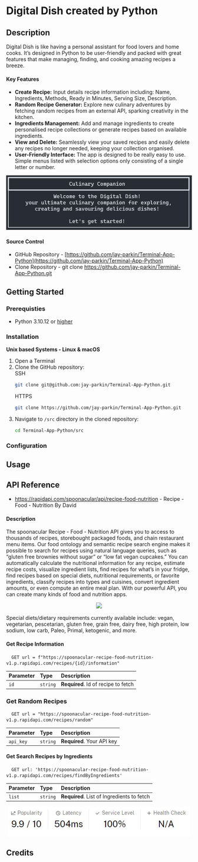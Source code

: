 # Digital Dish created by Python

## Description

Digital Dish is like having a personal assistant for food lovers and home cooks. It’s designed in Python to be user-friendly and packed with great features that make managing, finding, and cooking amazing recipes a breeze.

#### Key Features

- <b>Create Recipe:</b> Input details recipe information including: Name, Ingredients, Methods, Ready in Minutes, Serving Size, Description.
- <b>Random Recipe Generator:</b> Explore new culinary adventures by fetching random recipes from an external API, sparking creativity in the kitchen.
- <b>Ingredients Management:</b> Add and manage ingredients to create personalised recipe collections or generate recipes based on available ingredients.
- <b>View and Delete:</b> Seamlessly view your saved recipes and easily delete any recipes no longer needed, keeping your collection organised.
- <b>User-Friendly Interface:</b> The app is designed to be really easy to use. Simple menus listed with selection options only consisting of a single letter or number.

<p align="center">
    <img src="docs/Screenshots/welcome.JPG"/>
</p>

#### Source Control

- GitHub Repository - [https://github.com/jay-parkin/Terminal-App-Python](https://github.com/jay-parkin/Terminal-App-Python)
- Clone Repository - git clone https://github.com/jay-parkin/Terminal-App-Python.git

## Getting Started

### Prerequisties

- Python 3.10.12 or [higher](https://www.python.org/downloads/)

### Installation

<b>Unix based Systems - Linux & macOS</b>

1. Open a Terminal
2. Clone the GitHub repository:</br>
   SSH
   ```bash
   git clone git@github.com:jay-parkin/Terminal-App-Python.git
   ```
   HTTPS
   ```bash
   git clone https://github.com/jay-parkin/Terminal-App-Python.git
   ```
3. Navigate to `/src` directory in the cloned repository:
   ```bash
   cd Terminal-App-Python/src
   ```

<!-- ```bash
  npm install my-project
  cd my-project
``` -->

### Configuration

## Usage

## API Reference

- https://rapidapi.com/spoonacular/api/recipe-food-nutrition - Recipe - Food - Nutrition By David

#### Description

The spoonacular Recipe - Food - Nutrition API gives you to access to thousands of recipes, storebought packaged foods, and chain restaurant menu items. Our food ontology and semantic recipe search engine makes it possible to search for recipes using natural language queries, such as “gluten free brownies without sugar” or “low fat vegan cupcakes.” You can automatically calculate the nutritional information for any recipe, estimate recipe costs, visualize ingredient lists, find recipes for what’s in your fridge, find recipes based on special diets, nutritional requirements, or favorite ingredients, classify recipes into types and cuisines, convert ingredient amounts, or even compute an entire meal plan. With our powerful API, you can create many kinds of food and nutrition apps.

<p align="center">
    <img src="docs/API/api_title.JPG"/>
</p>

Special diets/dietary requirements currently available include: vegan, vegetarian, pescetarian, gluten free, grain free, dairy free, high protein, low sodium, low carb, Paleo, Primal, ketogenic, and more.

#### Get Recipe Information

```https
  GET url = f"https://spoonacular-recipe-food-nutrition-v1.p.rapidapi.com/recipes/{id}/information"
```

| Parameter | Type     | Description                         |
| :-------- | :------- | :---------------------------------- |
| `id`      | `string` | **Required**. Id of recipe to fetch |

### Get Random Recipes

```https
  GET url = "https://spoonacular-recipe-food-nutrition-v1.p.rapidapi.com/recipes/random"
```

| Parameter | Type     | Description                |
| :-------- | :------- | :------------------------- |
| `api_key` | `string` | **Required**. Your API key |

#### Get Search Recipes by Ingredients

```https
  GET url: 'https://spoonacular-recipe-food-nutrition-v1.p.rapidapi.com/recipes/findByIngredients'
```

| Parameter | Type     | Description                                |
| :-------- | :------- | :----------------------------------------- |
| `list`    | `string` | **Required**. List of Ingredients to fetch |

<p align="center">
    <img src="docs/API/api_stats.JPG"/>
</p>

## Credits

